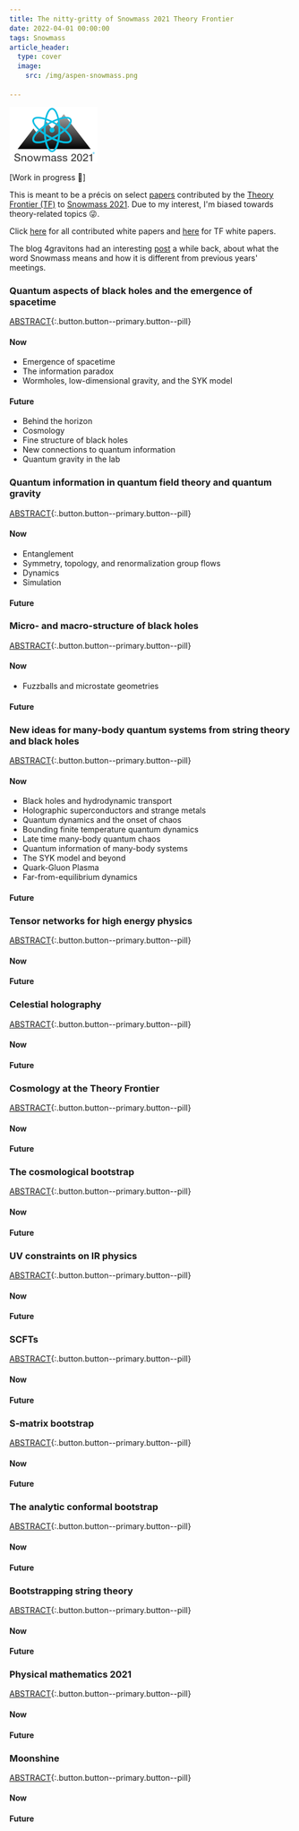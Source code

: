 ```yaml
---
title: The nitty-gritty of Snowmass 2021 Theory Frontier
date: 2022-04-01 00:00:00
tags: Snowmass
article_header: 
  type: cover
  image: 
    src: /img/aspen-snowmass.png
    
---
```


![Snowmass2021](/img/snowmass21.png)

\[Work in progress 🚧\]

This is meant to be a précis on select [papers](https://snowmass21.org/submissions/tf) contributed by the [Theory Frontier (TF)](https://snowmass21.org/theory/start) to [Snowmass 2021](https://snowmass21.org/). Due to my interest, I'm biased towards theory-related topics 😜.

<!--more-->

Click [here](https://snowmass21.org/submissions/start) for all contributed white papers and [here](https://docs.google.com/spreadsheets/d/1-uCMKtRlK5p3HdW3vmW-mtR79g5YoGDGJEN4v54AgOs/edit#gid=1399758376) for TF white papers.

The blog 4gravitons had an interesting [post](https://4gravitons.com/2022/03/18/of-snowmass-and-sagex/) a while back, about what the word Snowmass means and how it is different from previous years' meetings.

### Quantum aspects of black holes and the emergence of spacetime 
[ABSTRACT](https://arxiv.org/abs/2201.03096){:.button.button--primary.button--pill}
#### Now
- Emergence of spacetime
- The information paradox
- Wormholes, low-dimensional gravity, and the SYK model

#### Future
- Behind the horizon 
- Cosmology 
- Fine structure of black holes 
- New connections to quantum information 
- Quantum gravity in the lab


### Quantum information in quantum field theory and quantum gravity 
[ABSTRACT](https://arxiv.org/abs/2203.07117){:.button.button--primary.button--pill}
#### Now
- Entanglement
- Symmetry, topology, and renormalization group flows
- Dynamics
- Simulation

#### Future


### Micro- and macro-structure of black holes 
[ABSTRACT](https://arxiv.org/abs/2203.04981){:.button.button--primary.button--pill}
#### Now
- Fuzzballs and microstate geometries

#### Future

### New ideas for many-body quantum systems from string theory and black holes 
[ABSTRACT](https://arxiv.org/abs/2203.04718){:.button.button--primary.button--pill}
#### Now
- Black holes and hydrodynamic transport
- Holographic superconductors and strange metals 
- Quantum dynamics and the onset of chaos
- Bounding finite temperature quantum dynamics 
- Late time many-body quantum chaos 
- Quantum information of many-body systems 
- The SYK model and beyond 
- Quark-Gluon Plasma 
- Far-from-equilibrium dynamics

#### Future


### Tensor networks for high energy physics 
[ABSTRACT](https://arxiv.org/abs/2203.04902){:.button.button--primary.button--pill}
#### Now

#### Future


### Celestial holography 
[ABSTRACT](https://arxiv.org/abs/2111.11392){:.button.button--primary.button--pill}
#### Now

#### Future

### Cosmology at the Theory Frontier 
[ABSTRACT](https://arxiv.org/abs/2203.07629){:.button.button--primary.button--pill}
#### Now

#### Future

### The cosmological bootstrap
[ABSTRACT](https://arxiv.org/abs/2203.08121){:.button.button--primary.button--pill}
#### Now

#### Future

### UV constraints on IR physics 
[ABSTRACT](https://arxiv.org/abs/2203.06805){:.button.button--primary.button--pill}
#### Now

#### Future

### SCFTs 
[ABSTRACT](https://arxiv.org/abs/2202.07683){:.button.button--primary.button--pill}
#### Now

#### Future

### S-matrix bootstrap 
[ABSTRACT](https://arxiv.org/abs/2203.02421){:.button.button--primary.button--pill}
#### Now

#### Future

### The analytic conformal bootstrap 
[ABSTRACT](https://arxiv.org/abs/2202.11012){:.button.button--primary.button--pill}
#### Now

#### Future

### Bootstrapping string theory 
[ABSTRACT](https://arxiv.org/abs/2202.07163){:.button.button--primary.button--pill}
#### Now

#### Future

### Physical mathematics 2021 
[ABSTRACT](https://arxiv.org/abs/2203.05078){:.button.button--primary.button--pill}
#### Now

#### Future

### Moonshine 
[ABSTRACT](https://arxiv.org/abs/2201.13321){:.button.button--primary.button--pill}
#### Now

#### Future
